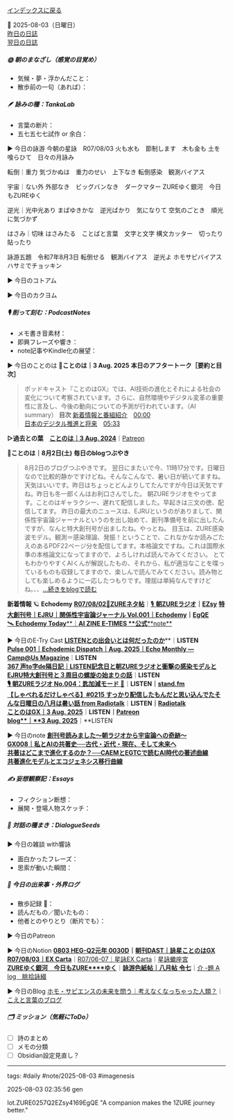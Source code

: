 [インデックスに戻る](../../../DialogueSeeds_2025-26.md)

📅 2025-08-03（日曜日）  
[昨日の日誌](20250802.md)  
[翌日の日誌](20250804.md)

##### 🌞 朝のまなざし（感覚の目覚め）
- 気候・夢・浮かんだこと：
- 散歩前の一句（あれば）：

##### 🪶 詠みの種：TankaLab
- 言葉の断片：
- 五七五七七試作 or 余白：

▶︎ 今日の詠游
今朝の星詠　R07/08/03
火も水も　節制します　木も金も
土を喰らひて　日々の月詠み

転倒｜重力
気づかぬは　重力のせい　上下なき
転倒感染　観測バイアス

宇宙｜ない外
外部なき　ビッグバンなき　ダークマター
ZUREゆく銀河　今日もZUREゆく

逆光｜光中光あり
まばゆきかな　逆光ばかり　気になりて
空気のごとき　順光に気づかず

はさみ｜切味
はさみたる　ことばと言葉　文字と文字
構文カッター　切ったり貼ったり

詠游五題　令和7年8月3日
転倒せる　観測バイアス　逆光よ
ホモサピバイアス　ハサミでチョッキン

▶︎ 今日のコトアム

▶︎ 今日のカクヨム

##### 🎙 削って刻む：PodcastNotes
- メモ書き音素材：
- 即興フレーズや響き：
- note記事やKindle化の展望：

▶︎ 今日のことのは
🍃**ことのは｜3 Aug. 2025**
**本日のアフタートーク［要約と目次］**
> ポッドキャスト『ことのはGX』では、AI技術の進化とそれによる社会の変化について考察されています。さらに、自然環境やデジタル変革の重要性に言及し、今後の動向についての予測が行われています。（AI summary）
> **目次**
> [新着情報と番組紹介](https://listen.style/p/radiocampus/q2leq0vj#chapter1)　[00:00](https://listen.style/p/radiocampus/q2leq0vj#chapter1)  
> [日本のデジタル推進と将来](https://listen.style/p/radiocampus/q2leq0vj#chapter2)　[05:33](https://listen.style/p/radiocampus/q2leq0vj#chapter2)

**▷過去との葉**　[**ことのは｜3 Aug. 2024**](https://listen.style/p/radiocampus/zwop31d7)｜[Patreon](https://www.patreon.com/posts/kotonoha-3-aug-111856760)

🍁**ことのは｜8月2日(土)**
**毎日のblogつぶやき**
> 8月2日のブログつぶやきです。
> 翌日にまたいで今、11時17分です。日曜日なので比較的静かですけどね。そんなこんなで、暑い日が続いてますね。天気はいいです。昨日はちょっとどんよりしてたんですが今日は天気ですね。昨日も冬一郎くんはお利口さんでした。
> 朝ZUREラジオをやってます。ことのはギャラクシー、遅れて配信しました。早起きは三文の徳、配信してます。
> 昨日の最大のニュースは、EJRUというのがありまして、関係性宇宙論ジャーナルというのを出し始めて、創刊準備号を前に出したんですが、なんと特大創刊号が出ましたね。やっとね。
> 目玉は、ZURE感染波モデル。観測＝感染理論、発振！ということで、これなかなか読みごたえのあるPDF22ページ分を配信してます。本格論文ですね。これは国際水準の本格論文になってますので、よろしければ読んでみてください。
> とてもわかりやすくAIくんが解説したもの、それから、私が適当なことを喋っているものも収録してますので、楽しんで読んでみてください。読み物としても楽しめるように一応したつもりです。理屈は単純なんですけどね。、、[…続きをblogで読む](https://jimt.hatenablog.com/entry/2025/08/03/124644#-%E4%BB%8A%E6%97%A5%E3%81%AE%E3%81%A4%E3%81%B6%E3%82%84%E3%81%8D2-Aug-2025)

**新着情報**
🪐 **Echodemy**
[**R07/08/02**📓**ZUREネタ帖**](https://scented-spruce-382.notion.site/R07-08-02-ZURE-242b4b686891815c88beecab6652f8a8)｜[🎙️ **朝ZUREラジオ**](https://ezsy.super.site/zurerazi)**｜**[**EZsy**](https://ezsy.super.site/)
[**特大創刊号｜EJRU｜関係性宇宙論ジャーナル Vol.001｜Echodemy**](https://camp-us.net/Echodemy/EJRU_1.html)**｜**[**EgQE**](https://camp-us.net/)
[🛰️ **Echodemy Today****｜****AI ZINE E-TIMES** **公式****note**](https://note.com/echodemy)

▶︎ 今日のE-Try Cast
[**LISTENとの出会いとは何だったのか**](https://listen.style/p/campus/lqmttjt2)**｜**LISTEN  
[**Pulse 001｜Echodemic Dispatch｜Aug. 2025｜Echo Monthly — Camp@Us Magazine**](https://listen.style/p/hcum/6gsydg6v)**｜**LISTEN  
[**367 声to字de隔日記｜LISTEN記念日と朝ZUREラジオと衝撃の感染モデルとEJRU特大創刊号と３周目の螺旋の始まりの話**](https://listen.style/p/cafe/dy3u45l9)**｜**LISTEN  
[🎙️ **朝ZUREラジオ No.004：匙加減モード** 🥄](https://listen.style/p/campusfm6214/jdtt1yyp)**｜**LISTEN｜[stand.fm](https://stand.fm/episodes/688ea9fa8cec16c840c7680f)  
[**【しゃべれるだけしゃべる】#0215 すっかり配信したもんだと思い込んでたそんな日曜日の八月は暑い話 from Radiotalk**](https://listen.style/p/twilight/xaqwjao7)**｜**LISTEN｜[Radiotalk](https://radiotalk.jp/talk/1336414)  
[**ことのはGX｜3 Aug. 2025**](https://listen.style/p/radiocampus/q2leq0vj)**｜**LISTEN｜[Patreon](https://www.patreon.com/posts/kotonohagx-3-aug-135599150)  
[**blog****｜****3 Aug. 2025**](https://listen.style/p/inmymind/ljbenffk)**｜**LISTEN

▶︎ 今日のnote
[**創刊号読みました〜朝ラジオから宇宙論への奇跡〜**](https://note.com/echodemy/n/n95b360942d3b)  
[**GX008｜私とAIの共著史──古代・近代・現在、そして未来へ**](https://note.com/takahashihajime/n/n7addf9990dfe)  
[**共著はどこまで進化するのか？──CAEMとEGTCで読むAI時代の著述曲線**](https://note.com/k_itekki/n/ndf839ca6e352)  
[**共著進化モデルとエコジェネシス移行曲線**](https://note.com/k_itekki/n/n4fd5a22a7373)  

##### ✍️ 妄想観察記：Essays
- フィクション断想：
- 展開・登場人物スケッチ：

##### 🌱 対話の種まき：DialogueSeeds
▶︎ 今日の雑談 with響詠

- 面白かったフレーズ：
- 思索が動いた瞬間：

##### 📌 今日の出来事・外界ログ
- 散歩記録 🐾：
- 読んだもの／聞いたもの：
- 他者とのやりとり（断片でも）：

▶︎ 今日のPatreon

▶︎ 今日のNotion
[**0803 HEG-Q2元年 0030D**](https://rebel-tortoise-b95.notion.site/0803-HEG-Q2-0030D-245bed03031580aa8236cfbdab2fa4ee)**｜**[**朝刊DAST｜詠星ことのはGX**](https://rebel-tortoise-b95.notion.site/DAST-GX-21abed03031580ef867af61136621dd1)  
[**R07/08/03｜EX Carta**](https://rebel-tortoise-b95.notion.site/R07-08-03-EX-Carta-245bed03031580e68809c528f4309813)｜[R07/06-07｜星詠EX Carta](https://rebel-tortoise-b95.notion.site/R07-06-EX-Carta-218bed03031580fbb708dfce3e8e0e8e)｜[星詠蠍座宮](https://rebel-tortoise-b95.notion.site/218bed03031580c094faeb211f250ef6)  
[**ZURE****ゆく銀河　今日も****ZURE****ゆく**](https://rebel-tortoise-b95.notion.site/ZURE-ZURE-244bed03031581cfb9caf0ddbc719b5b)｜[**詠游色紙帖｜八月帖** **令七**](https://rebel-tortoise-b95.notion.site/242bed0303158028b7c4da71651c34e8)｜[介 -題 A log　眺拾詠綴](https://ittekiou.github.io/notion/index.html?path=alog)

▶︎ 今日のBlog
[ホモ・サピエンスの未来を問う｜考えなくなっちゃった人類？](https://jimt.hatenablog.com/entry/2025/08/04/122417)｜[こえと言葉のブログ](https://jimt.hatenablog.com/)

##### 🗂 ミッション（気軽にToDo）
- [ ] 詩のまとめ
- [ ] メモの分類
- [ ] Obsidian設定見直し？

---
tags: #daily #note/2025-08-03 #imagenesis

2025-08-03 02:35:56  gen

lot.ZURE0257Q2EZsy4169EgQE
"A companion makes the 1ZURE journey better."